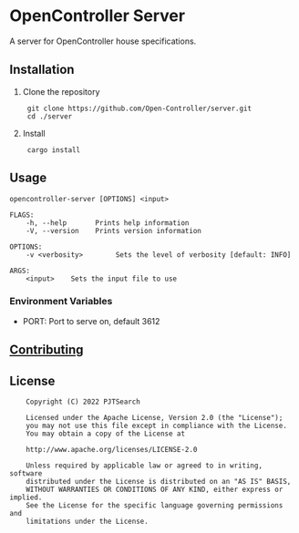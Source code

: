 # OpenController Server

A server for OpenController house specifications.

## Installation

1. Clone the repository

        git clone https://github.com/Open-Controller/server.git
        cd ./server

2. Install

        cargo install

## Usage

    opencontroller-server [OPTIONS] <input>

    FLAGS:
        -h, --help       Prints help information
        -V, --version    Prints version information

    OPTIONS:
        -v <verbosity>        Sets the level of verbosity [default: INFO]

    ARGS:
        <input>    Sets the input file to use

### Environment Variables

- PORT: Port to serve on, default 3612

## [Contributing](CONTRIBUTING.md)

## License

        Copyright (C) 2022 PJTSearch

        Licensed under the Apache License, Version 2.0 (the "License");
        you may not use this file except in compliance with the License.
        You may obtain a copy of the License at

        http://www.apache.org/licenses/LICENSE-2.0

        Unless required by applicable law or agreed to in writing, software
        distributed under the License is distributed on an "AS IS" BASIS,
        WITHOUT WARRANTIES OR CONDITIONS OF ANY KIND, either express or implied.
        See the License for the specific language governing permissions and
        limitations under the License.
